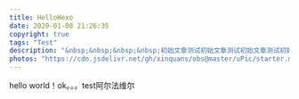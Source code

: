 ```yaml
---
title: HelloHexo
date: 2020-01-08 21:26:35
copyright: true
tags: "Test"
description: "&nbsp;&nbsp;&nbsp;&nbsp;初始文章测试初始文章测试初始文章测试初始文章测试初始文章测试初始文章测试初始文章测试初始文章测试初始文章测试初始文章测试初始文章测试初始文章测试初始文章测试初始文章测试初始文章测试初始文章测试初始文章测试初始文章测试初始文章测试初始文章测试初始文章测试初始文章测试初始文章测试"
photos: "https://cdn.jsdelivr.net/gh/xinquans/obs@master/uPic/starter.mov"
---
```

hello world！ok。。。test阿尔法维尔